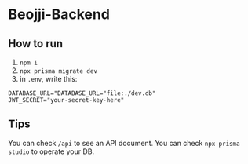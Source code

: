 # Beojji-Backend

## How to run
1. `npm i`
2. `npx prisma migrate dev`
3. in `.env`, write this:

```
DATABASE_URL="DATABASE_URL="file:./dev.db"
JWT_SECRET="your-secret-key-here"
```

## Tips

You can check `/api` to see an API document.
You can check `npx prisma studio` to operate your DB. 